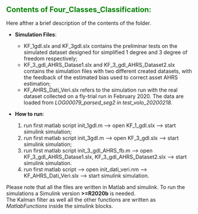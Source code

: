 ### <font color="green"> <span style="font-size:larger;"> Contents of Four_Classes_Classification: </font> </span>

Here afther a brief description of the contents of the folder.   


- **Simulation Files**:
    - KF_1gdl.slx and KF_3gdl.slx contains the preliminar tests on the simulated   dataset designed for simplified 1 degree and 3 degree of freedom respectively;
    - KF_3_gdl_AHRS_Datase1.slx and KF_3_gdl_AHRS_Dataset2.slx contains the simulation files with two different created datasets, with the feedback of the estimated bias used to correct asset AHRS estimation;
    - KF_AHRS_Dati_Veri.slx refers to the simulation run with the real dataset collected on a fly-trial run in February 2020. The data are loaded from *LOG00079_parsed_seg2 in test_volo_20200218*.

- **How to run**:
    1. run first matlab script init_1gdl.m --> open KF_1_gdl.slx --> start simulink simulation;
    2. run first matlab script init_3gdl.m --> open KF_3_gdl.slx --> start simulink simulation;
    3. run first matlab script init_3_gdl_AHRS_fb.m --> open KF_3_gdl_AHRS_Datase1.slx, KF_3_gdl_AHRS_Dataset2.slx --> start simulink simulation. 
    4. run first matlab script --> open init_dati_veri.nm --> KF_AHRS_Dati_Veri.slx --> start simulink simulation.

Please note that all the files are written in Matlab and simulink. To run the simulations a Simulink version **>=R2020b** is needed.  
The Kalman filter as well all the other functions are written as *MatlabFunctions* inside the simulink blocks.
